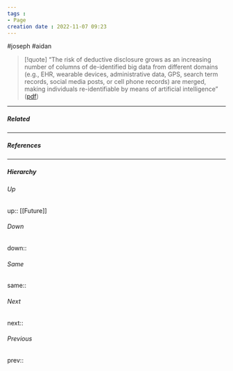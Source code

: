 ```yaml
---
tags :
- Page
creation date : 2022-11-07 09:23 
---
```

#joseph #aidan 


> [!quote] 
> “The risk of deductive disclosure grows as an increasing number of columns of de-identified big data from different domains (e.g., EHR, wearable devices, administrative data, GPS, search term records, social media posts, or cell phone records) are merged, making individuals re-identifiable by means of artificial intelligence” ([pdf](zotero://open-pdf/library/items/TLQAQA3Z?page=6&annotation=4EQUHYPI))




---
##### Related


---
##### References


---
##### Hierarchy
###### Up
up:: [[Future]]
###### Down
down:: 
###### Same
same:: 
###### Next
next:: 
###### Previous
prev:: 